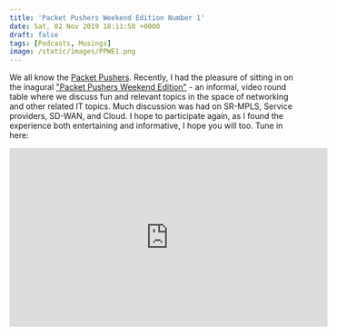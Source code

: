 ```yaml
---
title: 'Packet Pushers Weekend Edition Number 1'
date: Sat, 02 Nov 2019 18:11:58 +0000
draft: false
tags: [Podcasts, Musings]
image: /static/images/PPWE1.png
---
```


We all know the [Packet Pushers](https://www.packetpushers.net). Recently, I had the pleasure of sitting in on the inagural ["Packet Pushers Weekend Edition"](https://www.youtube.com/watch?v=goQ9ppGwrEo&t=1668s) - an informal, video round table where we discuss fun and relevant topics in the space of networking and other related IT topics. Much discussion was had on SR-MPLS, Service providers, SD-WAN, and Cloud. I hope to participate again, as I found the experience both entertaining and informative, I hope you will too.
Tune in here:
<iframe width="560" height="315" src="https://www.youtube.com/embed/goQ9ppGwrEo" frameborder="0" allow="accelerometer; autoplay; encrypted-media; gyroscope; picture-in-picture" allowfullscreen></iframe>

